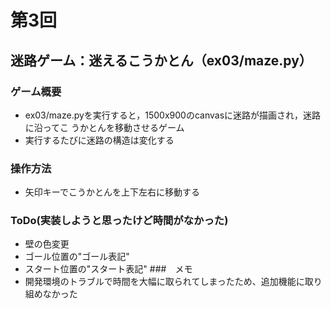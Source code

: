 # 第3回
## 迷路ゲーム：迷えるこうかとん（ex03/maze.py）
### ゲーム概要
- ex03/maze.pyを実行すると，1500x900のcanvasに迷路が描画され，迷路に沿ってこ
うかとんを移動させるゲーム
- 実行するたびに迷路の構造は変化する
### 操作方法
- 矢印キーでこうかとんを上下左右に移動する
### ToDo(実装しようと思ったけど時間がなかった)
- 壁の色変更
- ゴール位置の"ゴール表記"
- スタート位置の"スタート表記"
###　メモ
- 開発環境のトラブルで時間を大幅に取られてしまったため、追加機能に取り組めなかった